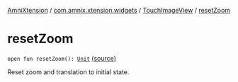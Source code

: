 [AmniXtension](../../index.md) / [com.amnix.xtension.widgets](../index.md) / [TouchImageView](index.md) / [resetZoom](./reset-zoom.md)

# resetZoom

`open fun resetZoom(): `[`Unit`](https://kotlinlang.org/api/latest/jvm/stdlib/kotlin/-unit/index.html) [(source)](https://github.com/AmniX/AmniXTension/tree/master/AmniXtension/src/main/java/com/amnix/xtension/widgets/TouchImageView.java#L475)

Reset zoom and translation to initial state.

